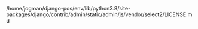 /home/jogman/django-pos/env/lib/python3.8/site-packages/django/contrib/admin/static/admin/js/vendor/select2/LICENSE.md